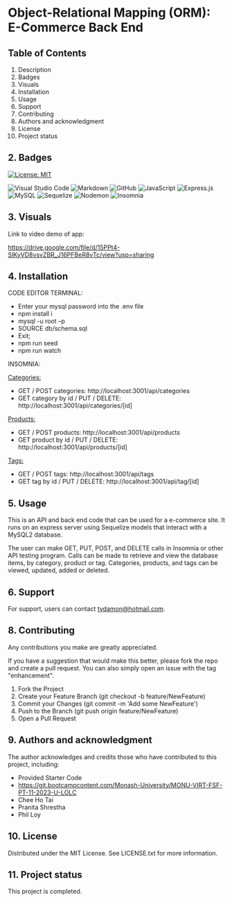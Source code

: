 # Object-Relational Mapping (ORM): E-Commerce Back End

## Table of Contents

1. Description
2. Badges
3. Visuals
4. Installation
5. Usage
6. Support
7. Contributing 
8. Authors and acknowledgment
9. License
10. Project status

## 2. Badges

[![License: MIT](https://img.shields.io/badge/License-MIT-yellow.svg)](https://opensource.org/licenses/MIT) 

![Visual Studio Code](https://img.shields.io/badge/Visual%20Studio%20Code-0078d7.svg?style=for-the-badge&logo=visual-studio-code&logoColor=white) ![Markdown](https://img.shields.io/badge/markdown-%23000000.svg?style=for-the-badge&logo=markdown&logoColor=white) ![GitHub](https://img.shields.io/badge/github-%23121011.svg?style=for-the-badge&logo=github&logoColor=white) ![JavaScript](https://img.shields.io/badge/javascript-%23323330.svg?style=for-the-badge&logo=javascript&logoColor=%23F7DF1E) ![Express.js](https://img.shields.io/badge/express.js-%23404d59.svg?style=for-the-badge&logo=express&logoColor=%2361DAFB) ![MySQL](https://img.shields.io/badge/mysql-%2300f.svg?style=for-the-badge&logo=mysql&logoColor=white) ![Sequelize](https://img.shields.io/badge/Sequelize-52B0E7?style=for-the-badge&logo=Sequelize&logoColor=white) ![Nodemon](https://img.shields.io/badge/NODEMON-%23323330.svg?style=for-the-badge&logo=nodemon&logoColor=%BBDEAD) ![Insomnia](https://img.shields.io/badge/Insomnia-black?style=for-the-badge&logo=insomnia&logoColor=5849BE)

## 3. Visuals

Link to video demo of app:

https://drive.google.com/file/d/15PPt4-SlKyVD8vsvZBR_J16PFBeR8vTc/view?usp=sharing

## 4. Installation

CODE EDITOR TERMINAL:

- Enter your mysql password into the .env file
- npm install i
- mysql -u root –p
- SOURCE db/schema.sql
- Exit;
- npm run seed
- npm run watch

INSOMNIA:

<u>Categories: </u>
- GET / POST categories: http://localhost:3001/api/categories
- GET category by id / PUT / DELETE: http://localhost:3001/api/categories/[id]

<u>Products: </u>
- GET / POST products: http://localhost:3001/api/products
- GET product by id / PUT / DELETE: http://localhost:3001/api/products/[id]

<u>Tags: </u>
- GET / POST tags: http://localhost:3001/api/tags
- GET tag by id / PUT / DELETE: http://localhost:3001/api/tag/[id]

## 5. Usage

This is an API and back end code that can be used for a e-commerce site. It runs on an express server using Sequelize models that interact with a MySQL2 database.

The user can make GET, PUT, POST, and DELETE calls in Insomnia or other API testing program. Calls can be made to retrieve and view the database items, by category, product or tag. Categories, products, and tags can be viewed, updated, added or deleted.

## 6. Support

For support, users can contact tydamon@hotmail.com.

## 8. Contributing

Any contributions you make are greatly appreciated.

If you have a suggestion that would make this better, please fork the repo and create a pull request. You can also simply open an issue with the tag "enhancement". 
1.	Fork the Project
2.	Create your Feature Branch (git checkout -b feature/NewFeature)
3.	Commit your Changes (git commit -m 'Add some NewFeature')
4.	Push to the Branch (git push origin feature/NewFeature)
5.	Open a Pull Request

## 9. Authors and acknowledgment

The author acknowledges and credits those who have contributed to this project, including:

-	Provided Starter Code
-	https://git.bootcampcontent.com/Monash-University/MONU-VIRT-FSF-PT-11-2023-U-LOLC
-	Chee Ho Tai
-	Pranita Shrestha
-	Phil Loy 

## 10. License

Distributed under the MIT License. See LICENSE.txt for more information.
 
## 11. Project status

This project is completed.
